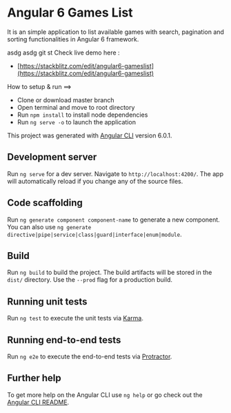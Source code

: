 # Angular 6 Games List

It is an simple application to list available games with search, pagination and sorting functionalities in Angular 6 framework.

asdg
asdg
git st
Check live demo here :

* [https://stackblitz.com/edit/angular6-gameslist](https://stackblitz.com/edit/angular6-gameslist)


How to setup & run ==>

* Clone or download master branch
* Open terminal and move to root directory
* Run `npm install` to install node dependencies
* Run `ng serve -o` to launch the application


This project was generated with [Angular CLI](https://github.com/angular/angular-cli) version 6.0.1.

## Development server

Run `ng serve` for a dev server. Navigate to `http://localhost:4200/`. The app will automatically reload if you change any of the source files.

## Code scaffolding

Run `ng generate component component-name` to generate a new component. You can also use `ng generate directive|pipe|service|class|guard|interface|enum|module`.

## Build

Run `ng build` to build the project. The build artifacts will be stored in the `dist/` directory. Use the `--prod` flag for a production build.

## Running unit tests

Run `ng test` to execute the unit tests via [Karma](https://karma-runner.github.io).

## Running end-to-end tests

Run `ng e2e` to execute the end-to-end tests via [Protractor](http://www.protractortest.org/).

## Further help

To get more help on the Angular CLI use `ng help` or go check out the [Angular CLI README](https://github.com/angular/angular-cli/blob/master/README.md).
